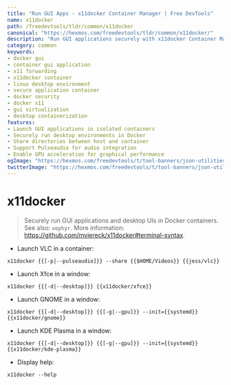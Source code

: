 ```yaml
---
title: "Run GUI Apps - x11docker Container Manager | Free DevTools"
name: x11docker
path: /freedevtools/tldr/common/x11docker
canonical: "https://hexmos.com/freedevtools/tldr/common/x11docker/"
description: "Run GUI applications securely with x11docker Container Manager. Isolate graphical applications and desktop environments in Docker. Free online tool, no registration required."
category: common
keywords:
- docker gui
- container gui application
- x11 forwarding
- x11docker container
- linux desktop environment
- secure application container
- docker security
- docker x11
- gui virtualization
- desktop containerization
features:
- Launch GUI applications in isolated containers
- Securely run desktop environments in Docker
- Share directories between host and container
- Support Pulseaudio for audio integration
- Enable GPU acceleration for graphical performance
ogImage: "https://hexmos.com/freedevtools/t/tool-banners/json-utilities-banner.png"
twitterImage: "https://hexmos.com/freedevtools/t/tool-banners/json-utilities-banner.png"
---
```


# x11docker

> Securely run GUI applications and desktop UIs in Docker containers.
> See also: `xephyr`.
> More information: <https://github.com/mviereck/x11docker#terminal-syntax>.

- Launch VLC in a container:

`x11docker {{[-p|--pulseaudio]}} --share {{$HOME/Videos}} {{jess/vlc}}`

- Launch Xfce in a window:

`x11docker {{[-d|--desktop]}} {{x11docker/xfce}}`

- Launch GNOME in a window:

`x11docker {{[-d|--desktop]}} {{[-g|--gpu]}} --init={{systemd}} {{x11docker/gnome}}`

- Launch KDE Plasma in a window:

`x11docker {{[-d|--desktop]}} {{[-g|--gpu]}} --init={{systemd}} {{x11docker/kde-plasma}}`

- Display help:

`x11docker --help`
